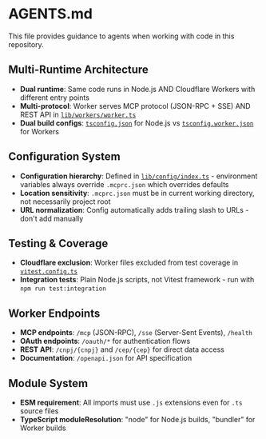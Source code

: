 # AGENTS.md

This file provides guidance to agents when working with code in this repository.

## Multi-Runtime Architecture

- **Dual runtime**: Same code runs in Node.js AND Cloudflare Workers with different entry points
- **Multi-protocol**: Worker serves MCP protocol (JSON-RPC + SSE) AND REST API in [`lib/workers/worker.ts`](lib/workers/worker.ts:201-487)
- **Dual build configs**: [`tsconfig.json`](tsconfig.json) for Node.js vs [`tsconfig.worker.json`](tsconfig.worker.json) for Workers

## Configuration System

- **Configuration hierarchy**: Defined in [`lib/config/index.ts`](lib/config/index.ts:28-82) - environment variables always override `.mcprc.json` which overrides defaults
- **Location sensitivity**: `.mcprc.json` must be in current working directory, not necessarily project root
- **URL normalization**: Config automatically adds trailing slash to URLs - don't add manually

## Testing & Coverage

- **Cloudflare exclusion**: Worker files excluded from test coverage in [`vitest.config.ts`](vitest.config.ts:17)
- **Integration tests**: Plain Node.js scripts, not Vitest framework - run with `npm run test:integration`

## Worker Endpoints

- **MCP endpoints**: `/mcp` (JSON-RPC), `/sse` (Server-Sent Events), `/health`
- **OAuth endpoints**: `/oauth/*` for authentication flows
- **REST API**: `/cnpj/{cnpj}` and `/cep/{cep}` for direct data access
- **Documentation**: `/openapi.json` for API specification

## Module System

- **ESM requirement**: All imports must use `.js` extensions even for `.ts` source files
- **TypeScript moduleResolution**: "node" for Node.js builds, "bundler" for Worker builds